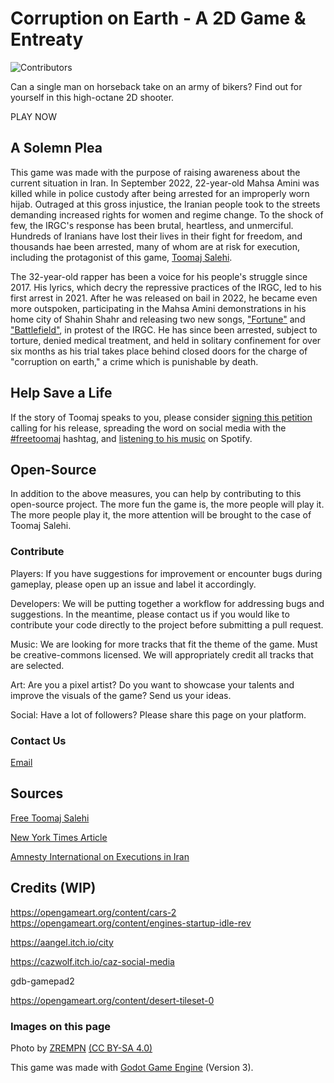 # Corruption on Earth - A 2D Game & Entreaty

![Contributors](https://img.shields.io/github/contributors/FloppySword/Corruption-On-Earth?style=plastic)

Can a single man on horseback take on an army of bikers? Find out for yourself in this
high-octane 2D shooter.

PLAY NOW

## A Solemn Plea

This game was made with the purpose of raising awareness about the current situation in Iran. 
In September 2022, 22-year-old Mahsa Amini was killed while in police custody after being 
arrested for an improperly worn hijab. Outraged at this gross injustice, the Iranian people 
took to the streets demanding increased rights for women and regime change. To the shock of few, 
the IRGC's response has been brutal, heartless, and unmerciful. Hundreds of Iranians have lost their 
lives in their fight for freedom, and thousands hae been arrested, many of whom are at risk for execution, including the 
protagonist of this game, [Toomaj Salehi](https://en.wikipedia.org/wiki/Toomaj_Salehi).

The 32-year-old rapper has been a voice for his people's struggle since 2017. His lyrics, which decry
the repressive practices of the IRGC, led to his first arrest in 2021. After he was released on 
bail in 2022, he became even more outspoken, participating in the Mahsa Amini demonstrations in his home 
city of Shahin Shahr and releasing two new songs, ["Fortune"](https://youtu.be/Jpi7d_uQ5Ec) and ["Battlefield"](https://youtu.be/lWAGZ2EqNLM), in protest of the IRGC. He has since been arrested, 
subject to torture, denied medical treatment, and held in solitary confinement for over six months 
as his trial takes place behind closed doors for the charge of "corruption on earth," a crime 
which is punishable by death.

## Help Save a Life

If the story of Toomaj speaks to you, please consider [signing this petition](https://www.change.org/p/free-iranian-protest-rapper-toomaj-salehi-freetoomajsalehi-freetoomaj) calling for his release, 
spreading the word on social media with the [#freetoomaj](https://www.tiktok.com/tag/freetoomaj) hashtag, and [listening to his music](https://open.spotify.com/artist/5mBmrpiMC2lzIWCG0MDOYx?si=qhlg-JTtQiWppEqQuH_1kg&utm_source=whatsapp&dl_branch=1&nd=1) on Spotify.

## Open-Source

In addition to the above measures, you can help by contributing to this open-source project. The more fun the game is, the more people will play it. The more people play it, the more attention 
will be brought to the case of Toomaj Salehi.

### Contribute

Players: If you have suggestions for improvement or encounter bugs during gameplay, please open up an issue and label it accordingly. 

Developers: We will be putting together a workflow for addressing bugs and suggestions. In the meantime, please contact us if you would like to contribute your code directly to the project before submitting a pull request.

Music: We are looking for more tracks that fit the theme of the game. Must be creative-commons licensed. We will appropriately credit all tracks that are selected.

Art: Are you a pixel artist? Do you want to showcase your talents and improve the visuals of the game? Send us your ideas. 

Social: Have a lot of followers? Please share this page on your platform. 

### Contact Us

[Email](mailto:benjaminfazio@protonmail.com)


## Sources

[Free Toomaj Salehi](https://freetoomajsalehi.com/)

[New York Times Article](https://web.archive.org/web/20230604084603/https://www.nytimes.com/2023/05/31/opinion/toomaj-salehi-iran.html)

[Amnesty International on Executions in Iran](https://www.amnesty.org/en/latest/news/2023/05/iran-executions-of-tortured-protesters-must-trigger-a-robust-reaction-from-the-international-community/)

## Credits (WIP)

https://opengameart.org/content/cars-2
https://opengameart.org/content/engines-startup-idle-rev

https://aangel.itch.io/city

https://cazwolf.itch.io/caz-social-media

gdb-gamepad2

https://opengameart.org/content/desert-tileset-0

### Images on this page
Photo by [ZREMPN](https://en.wikipedia.org/wiki/File:Toomaj-salehi.jpg) [(CC BY-SA 4.0)](https://creativecommons.org/licenses/by-sa/4.0/deed.en)

This game was made with [Godot Game Engine](https://godotengine.org/) (Version 3).


